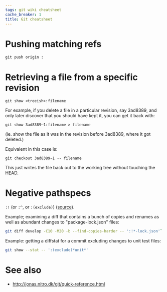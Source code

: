 ```yaml
---
tags: git wiki cheatsheet
cache_breaker: 1
title: Git cheatsheet
---
```


# Pushing matching refs

    git push origin :

# Retrieving a file from a specific revision

    git show <treeish>:filename

For example, if you delete a file in a particular revision, say 3ad8389, and only later discover that you should have kept it, you can get it back with:

    git show 3ad8389~1:filename > filename

(ie. show the file as it was in the revision before 3ad8389, where it got deleted.)

Equivalent in this case is:

    git checkout 3ad8389~1 -- filename

This just writes the file back out to the working tree without touching the HEAD.

# Negative pathspecs

`:!` (or `:^`, or `:(exclude)`) ([source](https://stackoverflow.com/questions/5685007/making-git-log-ignore-changes-for-certain-paths)).

Example; examining a diff that contains a bunch of copies and renames as well as abundant changes to "package-lock.json" files:

```bash
git diff develop -C10 -M20 -b --find-copies-harder -- ':!*-lock.json'`
```

Example: getting a diffstat for a commit excluding changes to unit test files:

```bash
git show --stat -- ':(exclude)*unit*'
```

# See also

-   <http://jonas.nitro.dk/git/quick-reference.html>

